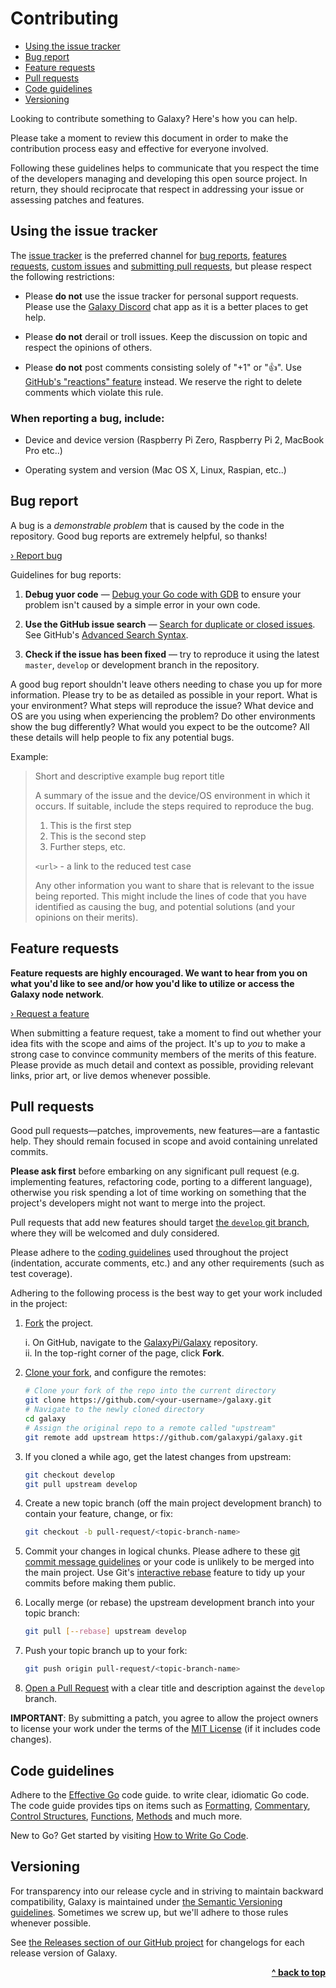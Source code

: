 # Contributing

- [Using the issue tracker](#using-the-issue-tracker)
- [Bug report](#bug-report)
- [Feature requests](#feature-requests)
- [Pull requests](#pull-requests)
- [Code guidelines](#code-guidelines)
- [Versioning](#versioning)

Looking to contribute something to Galaxy? Here's how you can help.

Please take a moment to review this document in order to make the contribution process easy and effective for everyone involved.

Following these guidelines helps to communicate that you respect the time of the developers managing and developing this open source project. In return, they should reciprocate that respect in addressing your issue or assessing patches and features.

## Using the issue tracker

The [issue tracker](https://github.com/galaxypi/galaxy/issues) is the preferred channel for [bug reports](#bug-report), [features requests](#feature-requests), [custom issues](#https://github.com/galaxypi/galaxy/issues/new?template=custom_issue.md) and [submitting pull requests](#pull-requests), but please respect the following restrictions:

* Please **do not** use the issue tracker for personal support requests.  Please use the [Galaxy Discord](https://discord.gg/36K9nan) chat app as it is a better places to get help.

* Please **do not** derail or troll issues. Keep the discussion on topic and respect the opinions of others.

* Please **do not** post comments consisting solely of "+1" or ":thumbsup:". Use [GitHub's "reactions" feature](https://github.com/blog/2119-add-reactions-to-pull-requests-issues-and-comments) instead. We reserve the right to delete comments which violate this rule.

### When reporting a bug, include:

* Device and device version (Raspberry Pi Zero, Raspberry Pi 2, MacBook Pro etc..)

* Operating system and version (Mac OS X, Linux, Raspian, etc..)


## Bug report

A bug is a _demonstrable problem_ that is caused by the code in the repository. Good bug reports are extremely helpful, so thanks!

<a href="https://github.com/galaxypi/galaxy/issues/new?template=bug_report.md">› Report bug</a>

Guidelines for bug reports:

1. **Debug yuor code** &mdash; [Debug your Go code with GDB](https://golang.org/doc/gdb) to ensure your problem isn't caused by a simple error in your own code.

2. **Use the GitHub issue search** &mdash; [Search for duplicate or closed issues](https://github.com/galaxypi/galaxy/issues?q=is%3Aopen). See GitHub's [Advanced Search Syntax](https://help.github.com/articles/searching-issues-and-pull-requests/).

3. **Check if the issue has been fixed** &mdash; try to reproduce it using the latest `master`, `develop` or development branch in the repository.

A good bug report shouldn't leave others needing to chase you up for more information. Please try to be as detailed as possible in your report. What is your environment? What steps will reproduce the issue? What device and OS are you using when experiencing the problem? Do other environments show the bug differently? What would you expect to be the outcome? All these details will help people to fix any potential bugs.

Example:

> Short and descriptive example bug report title
>
> A summary of the issue and the device/OS environment in which it occurs. If
> suitable, include the steps required to reproduce the bug.
>
> 1. This is the first step
> 2. This is the second step
> 3. Further steps, etc.
>
> `<url>` - a link to the reduced test case
>
> Any other information you want to share that is relevant to the issue being
> reported. This might include the lines of code that you have identified as
> causing the bug, and potential solutions (and your opinions on their
> merits).

## Feature requests

**Feature requests are highly encouraged. We want to hear from you on what you'd like to see and/or how you'd like to utilize or access the Galaxy node network**.

<a href="https://github.com/galaxypi/galaxy/issues/new?template=feature_request.md">› Request a feature</a>

When submitting a feature request, take a moment to find out whether your idea fits with the scope and aims of the project. It's up to *you* to make a strong case to convince community members of the merits of this feature. Please provide as much detail and context as possible, providing relevant links, prior art, or live demos whenever possible.


## Pull requests

Good pull requests—patches, improvements, new features—are a fantastic help. They should remain focused in scope and avoid containing unrelated commits.

**Please ask first** before embarking on any significant pull request (e.g. implementing features, refactoring code, porting to a different language), otherwise you risk spending a lot of time working on something that the project's developers might not want to merge into the project.

Pull requests that add new features should target [the `develop` git branch](https://github.com/galaxypi/galaxy/tree/develop), where they will be welcomed and duly considered.

Please adhere to the [coding guidelines](#code-guidelines) used throughout the project (indentation, accurate comments, etc.) and any other requirements (such as test coverage).

Adhering to the following process is the best way to get your work included in the project:

1. [Fork](https://help.github.com/fork-a-repo/) the project.

   i. On GitHub, navigate to the [GalaxyPi/Galaxy](
   https://github.com/galaxypi/galaxy) repository.
   <br/>
   ii. In the top-right corner of the page, click **Fork**.


2. [Clone your fork](
   https://help.github.com/articles/fork-a-repo/#keep-your-fork-synced), and
   configure the remotes:

   ```bash
   # Clone your fork of the repo into the current directory
   git clone https://github.com/<your-username>/galaxy.git
   # Navigate to the newly cloned directory
   cd galaxy
   # Assign the original repo to a remote called "upstream"
   git remote add upstream https://github.com/galaxypi/galaxy.git
   ```

3. If you cloned a while ago, get the latest changes from upstream:

   ```bash
   git checkout develop
   git pull upstream develop
   ```

4. Create a new topic branch (off the main project development branch) to
   contain your feature, change, or fix:

   ```bash
   git checkout -b pull-request/<topic-branch-name>
   ```

5. Commit your changes in logical chunks. Please adhere to these
   [git commit message guidelines](
   http://tbaggery.com/2008/04/19/a-note-about-git-commit-messages.html)
   or your code is unlikely to be merged into the main project. Use Git's
   [interactive rebase](https://help.github.com/articles/interactive-rebase)
   feature to tidy up your commits before making them public.

6. Locally merge (or rebase) the upstream development branch into your topic
   branch:

   ```bash
   git pull [--rebase] upstream develop
   ```

7. Push your topic branch up to your fork:

   ```bash
   git push origin pull-request/<topic-branch-name>
   ```

8. [Open a Pull Request](
   https://help.github.com/articles/using-pull-requests/) with a clear title
   and description against the `develop` branch.

**IMPORTANT**: By submitting a patch, you agree to allow the project owners to
license your work under the terms of the [MIT License](https://github.com/galaxypi/galaxy/blob/master/LICENSE.md) (if it
includes code changes).


## Code guidelines

Adhere to the [Effective Go](
https://golang.org/doc/effective_go.html) code guide. to write clear, idiomatic Go code.
The code guide provides tips on items such as [Formatting](
https://golang.org/doc/effective_go.html#formatting), [Commentary](
https://golang.org/doc/effective_go.html#commentary), [Control Structures](
https://golang.org/doc/effective_go.html#control-structures), [Functions](
https://golang.org/doc/effective_go.html#functions), [Methods](
https://golang.org/doc/effective_go.html#methods) and much more.

New to Go? Get started by visiting [How to Write Go Code](https://golang.org/doc/code.html).


## Versioning

For transparency into our release cycle and in striving to maintain backward compatibility, Galaxy is maintained under [the Semantic Versioning guidelines](https://semver.org/). Sometimes we screw up, but we'll adhere to those rules whenever possible.

See [the Releases section of our GitHub project](https://github.com/galaxypi/galaxy/releases) for changelogs for each release version of Galaxy.

<div align="right">
    <b><a href="#contributing">^ back to top</a></b>
</div>